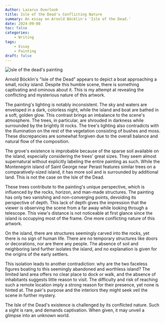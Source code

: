 ```yaml
---
Author: Lazarus Overlook
title: Isle of the Dead's Conflicting Nature
summary: An essay on Arnold Böcklin's 'Isle of the Dead.'
date: 2024-09-08
toc: false
categories:
    - Writing
tags:
    - Essay
    - Painting
draft: false
---
```


![isle of the dead's painting](painting.jpg)

Arnold Böcklin's "Isle of the Dead" appears to depict a boat approaching a small, rocky island. Despite this humble scene, there is something captivating and ominous about it. This is my attempt at revealing the conflicting and mysterious nature of this artwork.

The painting's lighting is notably inconsistent. The sky and waters are enveloped in a dark, colorless night, while the island and boat are bathed in a soft, golden glow. This contrast brings an imbalance to the scene's atmosphere. The trees, in particular, are shrouded in darkness while surrounded by the brightly lit rocks. The tree's lighting also contradicts with the illumination on the rest of the vegetation consisting of bushes and moss. These discrepancies are somewhat forgiven due to the overall balance and natural flow of the composition.

The grove's existence is improbable because of the sparse soil available on the island, especially considering the trees' great sizes. They seem almost supernatural without explicitly labeling the entire painting as such. While the Montenegrin island of Saint George near Perast features similar trees on a comparatively-sized island, it has more soil and is surrounded by additional land. This is not the case on the Isle of the Dead.

These trees contribute to the painting's unique perspective, which is influenced by the rocks, horizon, and man-made structures. The painting has only two vanishing and non-converging points, devoiding its perspective of depth. This lack of depth gives the impression that the viewer is observing the scene from a far away while looking through a telescope. This view's distance is not noticeable at first glance since the island is occupying most of the frame. One more conflicting nature of this artwork.

On the island, there are structures seemingly carved into the rocks, yet there is no sign of human life. There are no temporary structures like doors or decorations, nor are there any people. The absence of soil and neighboring land further isolates the island, and no explanation is given for the origins of the early settlers.

This isolation leads to another contradiction: why are the two faceless figures boating to this seemingly abandoned and worthless island? The limited land area offers no clear place to dock or walk, and the absence of inhabitants suggests little reason to visit. The difficulty and risk of reaching such a remote location imply a strong reason for their presence, yet none is hinted at. The pair's purpose and the interiors they might seek veil the scene in further mystery.

The Isle of the Dead's existence is challenged by its conflicted nature. Such a sight is rare, and demands captivation. When given, it may unveil a glimpse into an unknown world.
